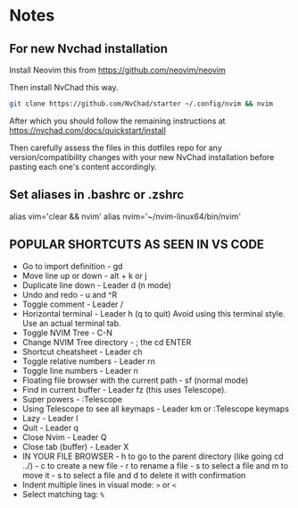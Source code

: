 # Notes

## For new Nvchad installation
Install Neovim this from https://github.com/neovim/neovim

Then install NvChad this way. 
```bash
git clone https://github.com/NvChad/starter ~/.config/nvim && nvim
```
After which you should follow the remaining instructions at
https://nvchad.com/docs/quickstart/install

Then carefully assess the files in this dotfiles repo for any version/compatibility changes with your new NvChad installation before pasting each one's content accordingly.

## Set aliases in .bashrc or .zshrc
alias vim='clear && nvim'
alias nvim='~/nvim-linux64/bin/nvim'


## POPULAR SHORTCUTS AS SEEN IN VS CODE
- Go to import definition - gd
- Move line up or down - alt + k or j
- Duplicate line down - Leader d (n mode)
- Undo and redo - u and ^R
- Toggle comment - Leader /
- Horizontal terminal - Leader h (q to quit) Avoid using this terminal style. Use an actual terminal tab.
- Toggle NVIM Tree - C-N
- Change NVIM Tree directory - ; the cd <directory name> ENTER
- Shortcut cheatsheet - Leader ch
- Toggle relative numbers - Leader rn
- Toggle line numbers - Leader n
- Floating file browser with the current path - sf (normal mode)
- Find in current buffer - Leader fz (this uses Telescope).
- Super powers - :Telescope
- Using Telescope to see all keymaps - Leader km or :Telescope keymaps
- Lazy - Leader l
- Quit - Leader q
- Close Nvim - Leader Q
- Close tab (buffer) - Leader X
- IN YOUR FILE BROWSER
        - h to go to the parent directory (like going cd ../)
        - c to create a new file
        - r to rename a file
        - s to select a file and m to move it
        - s to select a file and d to delete it with confirmation
- Indent multiple lines in visual mode: `>` or `<`
- Select matching tag: `%`
